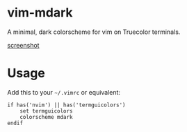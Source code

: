 # vim-mdark
A minimal, dark colorscheme for vim on Truecolor terminals.

[screenshot](https://imgur.com/24yQmbe)

# Usage
Add this to your `~/.vimrc` or equivalent:

```
if has('nvim') || has('termguicolors')
    set termguicolors
    colorscheme mdark
endif
```
